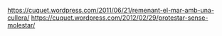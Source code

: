 https://cuquet.wordpress.com/2011/06/21/remenant-el-mar-amb-una-cullera/
https://cuquet.wordpress.com/2012/02/29/protestar-sense-molestar/
